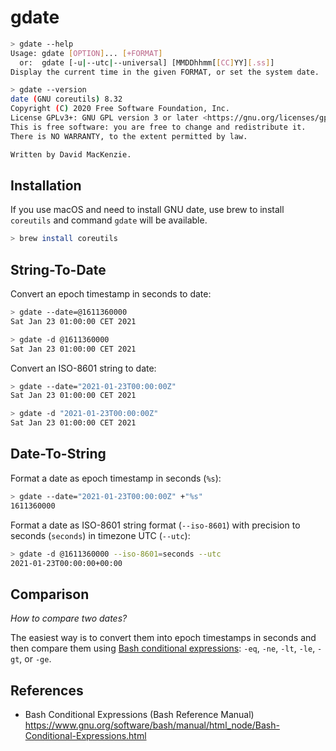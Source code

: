 # gdate

```sh
> gdate --help
Usage: gdate [OPTION]... [+FORMAT]
  or:  gdate [-u|--utc|--universal] [MMDDhhmm[[CC]YY][.ss]]
Display the current time in the given FORMAT, or set the system date.
```

```sh
> gdate --version
date (GNU coreutils) 8.32
Copyright (C) 2020 Free Software Foundation, Inc.
License GPLv3+: GNU GPL version 3 or later <https://gnu.org/licenses/gpl.html>.
This is free software: you are free to change and redistribute it.
There is NO WARRANTY, to the extent permitted by law.

Written by David MacKenzie.
```

## Installation

If you use macOS and need to install GNU date, use brew to install
`coreutils` and command `gdate` will be available.

```sh
> brew install coreutils
```

## String-To-Date

Convert an epoch timestamp in seconds to date:

```sh
> gdate --date=@1611360000
Sat Jan 23 01:00:00 CET 2021

> gdate -d @1611360000
Sat Jan 23 01:00:00 CET 2021
```

Convert an ISO-8601 string to date:

```sh
> gdate --date="2021-01-23T00:00:00Z"
Sat Jan 23 01:00:00 CET 2021

> gdate -d "2021-01-23T00:00:00Z"
Sat Jan 23 01:00:00 CET 2021
```

## Date-To-String

Format a date as epoch timestamp in seconds (`%s`):

```sh
> gdate --date="2021-01-23T00:00:00Z" +"%s"
1611360000
```

Format a date as ISO-8601 string format (`--iso-8601`) with precision to seconds
(`seconds`) in timezone UTC (`--utc`):

```sh
> gdate -d @1611360000 --iso-8601=seconds --utc
2021-01-23T00:00:00+00:00
```

## Comparison

_How to compare two dates?_

The easiest way is to convert them into epoch timestamps in seconds and then
compare them using [Bash conditional
expressions](https://www.gnu.org/software/bash/manual/html_node/Bash-Conditional-Expressions.html):
`-eq`, `-ne`, `-lt`, `-le`, `-gt`, or `-ge`.

## References

- Bash Conditional Expressions (Bash Reference Manual)
  <https://www.gnu.org/software/bash/manual/html_node/Bash-Conditional-Expressions.html>
